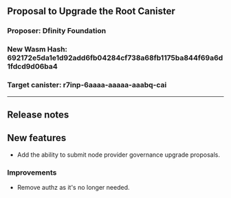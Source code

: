 ## Proposal to Upgrade the Root Canister

### Proposer: Dfinity Foundation
### New Wasm Hash: 692172e5da1e1d92add6fb04284cf738a68fb1175ba844f69a6d1fdcd9d06ba4
### Target canister: r7inp-6aaaa-aaaaa-aaabq-cai

---
## Release notes

## New features
* Add the ability to submit node provider governance upgrade proposals.

### Improvements
* Remove authz as it's no longer needed.
